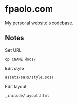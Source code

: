 # fpaolo.com

My personal website's codebase.

## Notes

Set URL

    cp CNAME docs/

Edit style

    assets/sass/style.scss

Edit layout

    _include/layout.html
